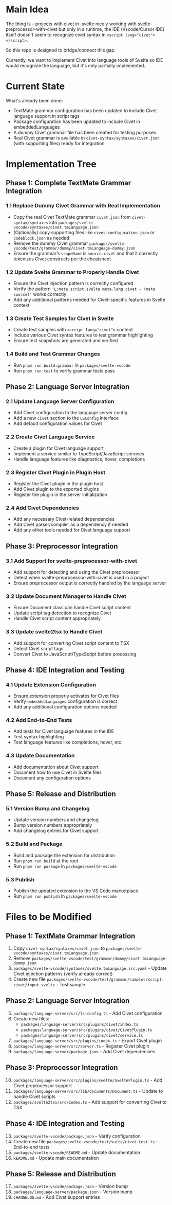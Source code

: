 # Main Idea
The thing is - projects with civet in .svelte nicely working with svelte-preprocessor-with-civet
but only in a runtime, the IDE (Vscode/Cursor IDE) itself doesn't seem to recognize
civet syntax in `<script lang="civet"></script>`.

So this repo is designed to bridge/connect this gap.

Currently, we want to implement Civet into language tools of Svelte so IDE would recognize the language,
but it's only partially implemented.

# Current State
What's already been done:
- TextMate grammar configuration has been updated to include Civet language support in script tags
- Package configuration has been updated to include Civet in embeddedLanguages
- A dummy Civet grammar file has been created for testing purposes
- Real Civet grammar is available in `civet-syntax/syntaxes/civet.json` (with supporting files) ready for integration

# Implementation Tree

## Phase 1: Complete TextMate Grammar Integration

### 1.1 Replace Dummy Civet Grammar with Real Implementation
- Copy the real Civet TextMate grammar `civet.json` from `civet-syntax/syntaxes` into `packages/svelte-vscode/syntaxes/civet.tmLanguage.json`
- (Optionally) copy supporting files like `civet-configuration.json` or `codeblock.json` as needed
- Remove the dummy Civet grammar `packages/svelte-vscode/test/grammar/dummy/civet.tmLanguage-dummy.json`
- Ensure the grammar’s `scopeName` is `source.civet` and that it correctly tokenizes Civet constructs per the cheatsheet

### 1.2 Update Svelte Grammar to Properly Handle Civet
- Ensure the Civet injection pattern is correctly configured
- Verify the pattern `'L:meta.script.svelte meta.lang.civet - (meta source)'` works correctly
- Add any additional patterns needed for Civet-specific features in Svelte context

### 1.3 Create Test Samples for Civet in Svelte
- Create test samples with `<script lang="civet">` content
- Include various Civet syntax features to test grammar highlighting
- Ensure test snapshots are generated and verified

### 1.4 Build and Test Grammar Changes
- Run `pnpm run build:grammar` in `packages/svelte-vscode`
- Run `pnpm run test` to verify grammar tests pass

## Phase 2: Language Server Integration

### 2.1 Update Language Server Configuration
- Add Civet configuration to the language server config
- Add a new `civet` section to the `LSConfig` interface
- Add default configuration values for Civet

### 2.2 Create Civet Language Service
- Create a plugin for Civet language support
- Implement a service similar to TypeScript/JavaScript services
- Handle language features like diagnostics, hover, completions

### 2.3 Register Civet Plugin in Plugin Host
- Register the Civet plugin in the plugin host
- Add Civet plugin to the exported plugins
- Register the plugin in the server initialization

### 2.4 Add Civet Dependencies
- Add any necessary Civet-related dependencies
- Add Civet parser/compiler as a dependency if needed
- Add any other tools needed for Civet language support

## Phase 3: Preprocessor Integration

### 3.1 Add Support for svelte-preprocessor-with-civet
- Add support for detecting and using the Civet preprocessor
- Detect when svelte-preprocessor-with-civet is used in a project
- Ensure preprocessor output is correctly handled by the language server

### 3.2 Update Document Manager to Handle Civet
- Ensure Document class can handle Civet script content
- Update script tag detection to recognize Civet
- Handle Civet script content appropriately

### 3.3 Update svelte2tsx to Handle Civet
- Add support for converting Civet script content to TSX
- Detect Civet script tags
- Convert Civet to JavaScript/TypeScript before processing

## Phase 4: IDE Integration and Testing

### 4.1 Update Extension Configuration
- Ensure extension properly activates for Civet files
- Verify `embeddedLanguages` configuration is correct
- Add any additional configuration options needed

### 4.2 Add End-to-End Tests
- Add tests for Civet language features in the IDE
- Test syntax highlighting
- Test language features like completions, hover, etc.

### 4.3 Update Documentation
- Add documentation about Civet support
- Document how to use Civet in Svelte files
- Document any configuration options

## Phase 5: Release and Distribution

### 5.1 Version Bump and Changelog
- Update version numbers and changelog
- Bump version numbers appropriately
- Add changelog entries for Civet support

### 5.2 Build and Package
- Build and package the extension for distribution
- Run `pnpm run build` at the root
- Run `pnpm run package` in `packages/svelte-vscode`

### 5.3 Publish
- Publish the updated extension to the VS Code marketplace
- Run `pnpm run publish` in `packages/svelte-vscode`

# Files to be Modified

## Phase 1: TextMate Grammar Integration
1. Copy `civet-syntax/syntaxes/civet.json` to `packages/svelte-vscode/syntaxes/civet.tmLanguage.json`
2. Remove `packages/svelte-vscode/test/grammar/dummy/civet.tmLanguage-dummy.json`
3. `packages/svelte-vscode/syntaxes/svelte.tmLanguage.src.yaml` - Update Civet injection patterns (verify already correct)
4. Create new file `packages/svelte-vscode/test/grammar/samples/script-civet/input.svelte` - Test sample

## Phase 2: Language Server Integration
5. `packages/language-server/src/ls-config.ts` - Add Civet configuration
6. Create new files:
   - `packages/language-server/src/plugins/civet/index.ts`
   - `packages/language-server/src/plugins/civet/CivetPlugin.ts`
   - `packages/language-server/src/plugins/civet/service.ts`
7. `packages/language-server/src/plugins/index.ts` - Export Civet plugin
8. `packages/language-server/src/server.ts` - Register Civet plugin
9. `packages/language-server/package.json` - Add Civet dependencies

## Phase 3: Preprocessor Integration
10. `packages/language-server/src/plugins/svelte/SveltePlugin.ts` - Add Civet preprocessor support
11. `packages/language-server/src/lib/documents/Document.ts` - Update to handle Civet scripts
12. `packages/svelte2tsx/src/index.ts` - Add support for converting Civet to TSX

## Phase 4: IDE Integration and Testing
13. `packages/svelte-vscode/package.json` - Verify configuration
14. Create new file `packages/svelte-vscode/test/suite/civet.test.ts` - End-to-end tests
15. `packages/svelte-vscode/README.md` - Update documentation
16. `README.md` - Update main documentation

## Phase 5: Release and Distribution
17. `packages/svelte-vscode/package.json` - Version bump
18. `packages/language-server/package.json` - Version bump
19. `CHANGELOG.md` - Add Civet support entries